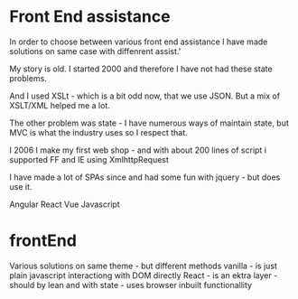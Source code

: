 # Front End assistance 
In order to choose between various front end assistance I have made solutions on same case with diffenrent assist.'

My story is old. I started 2000 and therefore I have not had these state problems.

And I used XSLt - which is a bit odd now, that we use JSON. But a mix of XSLT/XML helped me a lot.

The other problem was state - I have numerous ways of maintain state, but MVC is what the industry uses so I respect that.

I 2006 I make my first web shop - and with about 200 lines of script i supported FF and IE using XmlhttpRequest

I have made a lot of SPAs since and had some fun with jquery - but does use it.



Angular
React
Vue
Javascript

# frontEnd
Various solutions on same theme - but different methods
vanilla - is just plain javascript interactiong with DOM directly
React - is an ektra layer - should by lean and with state - uses browser inbuilt functionallity
